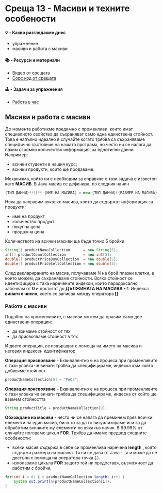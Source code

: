 # Среща 13 - Масиви и техните особености
 #### 💡 - Какво разгледахме днес
- упражнение
- масиви и работа с масиви
 #### 📚 - Ресурси и материали
- [Видео от срещата](https://www.youtube.com/watch?v=ZZnLkP-Qf1s&list=PLyZOguednhL7C1GkRRIMZ7P5d6UQ0cT8D&index=13)
- [Сорс код от срещата](./source/)

 #### 🕹️ - Задачи за упражнения
- [Работа в час](./cw/README.md)

## Масиви и работа с масиви 

До момента работихме предимно с променливи, които имат специалното свойство да съхраняват само една единствена стойност. Това е напълно идеално в случайте когато трябва са съхраняваме специфично състояние на нашата програма, но често ни се налага да пазим огромно количество информация, за еднотипни данни.  Например:
- всички студенти в нашия курс;
- всички продукти, които ще продаваме.

Механизма, който ни е необходим за справяне с тази задача е известен като **МАСИВ**. В Java масив се дефинира, по следния начин

```java
{ТИП ДАННИ}**[]** {ИМЕ НА МАСИВА} = new {ТИП ДАННИ}[{РАЗМЕР НА МАСИВА}]
```

Нека да направим няколко масива, които да съдържат информация за продукти:
- име на продукт
- количество продукт
- покупна цена
- продажна цена

Количеството на всички масиви ще бъде точно 5 бройки. 

```java
String[] productNameCollection      = new String[5];
int[] productCountCollection        = new int[5];
double[] productPriceBuyCollection  = new double[5];
double[] productPriceSellCollection = new double[5];
```

След декларирането на масив, получаваме N на брой плазни клетки, в които можем, да съхраняваме стойности. Всяка стойност се идентифицира с така наречените индекси, които парадоксално започвам от **0** и достигат до **ДЪЛЖИНАТА НА МАСИВА - 1**.
Индекса **винаги е число**, което се записва между оператора **[]**

### Работа с масиви

Подобно на променливите, с масиви можем да правим само две единствени операции:
- да взимаме стойност от тях
- да присвояваме стойност в тях

И двете операции, се извършват с помоща на името на масива и неговия индексен идентификатор

**Операция присвояване** - Еквивалентно е на процеса при променливите с тази уловка че винаги трябва да специфицираме, индеска към който добавяме стойност

```java
productNameCollection[0] = "Риба";
```

**Операция присвояване** - Еквивалентно е на процеса при променливите с тази уловка че винаги трябва да специфицираме, индеска от който ще вземем стойността

```java
String productTitle = productNameCollection[0];
```

**Обхождане на масиви** - често ни се налага да преминем през всички елементи на един масив, било то за да го визуализираме или за да обработим всичките му елементи по някакъв начин. В 99.99% от случайте ползваме цикъл **FOR**. Трябва да имаме предвид следните особености:
- всеки масив съдържа в себе си променлива наречена **length** , която съдържа размера на масива. Тя ни се дава от Java - та  и може да се достъпи с помоща на оператора точка (.). 
- използваме цикъла **FOR** защото той ни предоставя, възможност да работим с бройчи. 


```java
for(int i = 0; i < productNameCollection.length; i++) {
    System.out.println(productNameCollection[i]);
}
```
